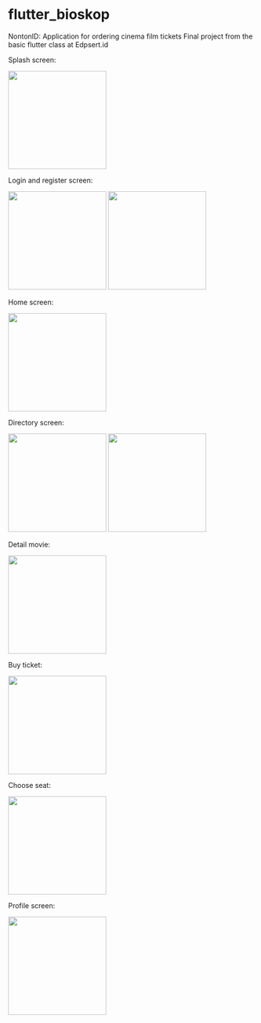 # flutter_bioskop

NontonID: Application for ordering cinema film tickets
Final project from the basic flutter class at Edpsert.id

Splash screen:

<img src="https://github.com/lubisauliyak/flutter_bioskop/assets/81324120/41ae1545-22f3-466a-a80e-ee7fef88d97a.png" width="200" />

Login and register screen:

<img src="https://github.com/lubisauliyak/flutter_bioskop/assets/81324120/978dbcbd-2169-406f-a4ee-49cf5988ab01.png" width="200" />
<img src="https://github.com/lubisauliyak/flutter_bioskop/assets/81324120/c3c8e384-ee9b-4353-9944-81c3b504649a.png" width="200" />

Home screen:

<img src="https://github.com/lubisauliyak/flutter_bioskop/assets/81324120/de4e150f-bda9-4595-93f6-ef053fefe7da.png" width="200" />

Directory screen:

<img src="https://github.com/lubisauliyak/flutter_bioskop/assets/81324120/7ed51749-c0ef-4f3f-95eb-2e5d1d1a3f8a.png" width="200" />
<img src="https://github.com/lubisauliyak/flutter_bioskop/assets/81324120/0afff4e0-927d-409b-b5e7-ddc99e396b29.png" width="200" />

Detail movie:

<img src="https://github.com/lubisauliyak/flutter_bioskop/assets/81324120/20a404b5-b300-4a74-9bca-ef0a975f8b8b.png" width="200" />

Buy ticket:

<img src="https://github.com/lubisauliyak/flutter_bioskop/assets/81324120/860001ba-ee44-483a-9e3f-080251826be5.png" width="200" />

Choose seat:

<img src="https://github.com/lubisauliyak/flutter_bioskop/assets/81324120/c4e661b6-1cd2-4a32-beda-eb16a7971729.png" width="200" />

Profile screen:

<img src="https://github.com/lubisauliyak/flutter_bioskop/assets/81324120/4e4452af-9466-49ae-a265-3882e230cb16.png" width="200" />
